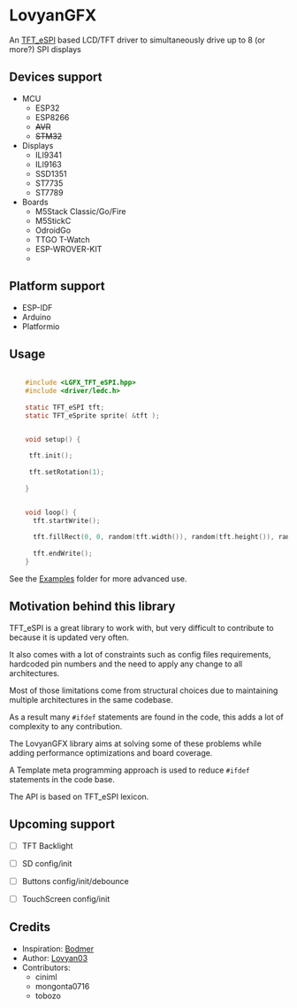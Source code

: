 # LovyanGFX

An [TFT_eSPI](https://github.com/Bodmer/TFT_eSPI) based LCD/TFT driver to simultaneously drive up to 8 (or more?) SPI displays

Devices support
---------------
  - MCU
    - ESP32
    - ESP8266
    - ~~AVR~~
    - ~~STM32~~
  - Displays
    - ILI9341
    - ILI9163
    - SSD1351
    - ST7735
    - ST7789
  - Boards
    - M5Stack Classic/Go/Fire
    - M5StickC
    - OdroidGo
    - TTGO T-Watch
    - ESP-WROVER-KIT
    - 

Platform support
----------------
  - ESP-IDF
  - Arduino
  - Platformio


Usage
-----

```C
    
    #include <LGFX_TFT_eSPI.hpp>
    #include <driver/ledc.h>
    
    static TFT_eSPI tft;
    static TFT_eSprite sprite( &tft );


    void setup() {
    
     tft.init();
     
     tft.setRotation(1);
     
    }


    void loop() {
      tft.startWrite();
      
      tft.fillRect(0, 0, random(tft.width()), random(tft.height()), random(2^16));
      
      tft.endWrite();
    }

```

See the [Examples](examples) folder for more advanced use.


Motivation behind this library
----------

TFT_eSPI is a great library to work with, but very difficult to contribute to because it is updated very often.

It also comes with a lot of constraints such as config files requirements, hardcoded pin numbers and the need to 
apply any change to all architectures.

Most of those limitations come from structural choices due to maintaining multiple architectures in the same codebase.

As a result many `#ifdef` statements are found in the code, this adds a lot of complexity to any contribution.

The LovyanGFX library aims at solving some of these problems while adding performance optimizations and 
board coverage.

A Template meta programming approach is used to reduce `#ifdef` statements in the code base.

The API is based on TFT_eSPI lexicon.


Upcoming support
--------------------------
- [ ] TFT Backlight
- [ ] SD config/init
- [ ] Buttons config/init/debounce
- [ ] TouchScreen config/init


Credits
-------

  - Inspiration: [Bodmer](https://github.com/Bodmer)
  - Author: [Lovyan03](https://github.com/lovyan03)
  - Contributors:
    - ciniml
    - mongonta0716 
    - tobozo

    


